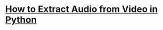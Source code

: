 # [How to Extract Audio from Video in Python](https://www.thepythoncode.com/article/extract-audio-from-video-in-python)